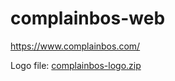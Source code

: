 # complainbos-web
https://www.complainbos.com/

Logo file: [complainbos-logo.zip](https://github.com/phisoft/complainbos-web/files/9334694/complainbos-logo.zip)
